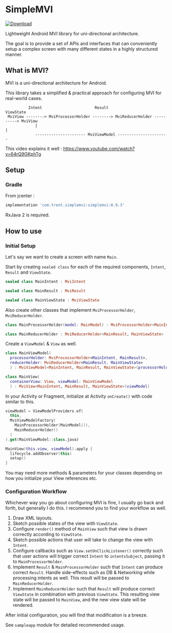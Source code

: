 # SimpleMVI
[ ![Download](https://api.bintray.com/packages/trent-dev/com.trent.simplemvi/simplemvi/images/download.svg) ](https://bintray.com/trent-dev/com.trent.simplemvi/simplemvi/_latestVersion)

Lightweight Android MVI library for uni-directional architecture.

The goal is to provide a set of APIs and interfaces that can conveniently setup a complex screen with many different states in a highly structured manner.

## What is MVI?

MVI is a uni-directional architecture for Android.

This library takes a simplified & practical approach for configuring MVI for real-world cases.

```
          Intent                       Result                    ViewState
 MviView --------> MviProcessorHolder --------> MviReducerHolder ----------> MviView
             |                                                        |
             ---------------------- MviViewModel ----------------------
```

This video explains it well : https://www.youtube.com/watch?v=64rQ9GKphTg

## Setup

### Gradle

From jcenter :

```Groovy
implementation 'com.trent.simplemvi:simplemvi:0.9.3'
```

RxJava 2 is required.

## How to use

### Initial Setup

Let's say we want to create a screen with name `Main`.

Start by creating `sealed class` for each of the required components, `Intent`, `Result` and `ViewState`.

```Kotlin
sealed class MainIntent : MviIntent

sealed class MainResult : MviResult

sealed class MainViewState : MviViewState
```

Also create other classes that implement `MviProcessorHolder`, `MviReducerHolder`.

```Kotlin
class MainProcessorHolder(model: MainModel) : MviProcessorHolder<MainIntent, MainResult>

class MainReducerHolder : MviReducerHolder<MainResult, MainViewState>
```

Create a `ViewModel` & `View` as well.

```Kotlin
class MainViewModel(
  processorHolder: MviProcessorHolder<MainIntent, MainResult>,
  reducerHolder: MviReducerHolder<MainResult, MainViewState>
  ) : MviViewModel<MainIntent, MainResult, MainViewState>(processorHolder, reducerHolder)

class MainView(
  containerView: View, viewModel: MainViewModel
  ) : MviView<MainIntent, MainResult, MainViewState>(viewModel)
```

In your Activity or Fragment, initialize at Activity `onCreate()` with code similar to this.

```Kotlin
viewModel = ViewModelProviders.of(
  this,
  MviViewModelFactory(
    MainProcessorHolder(MainModel()),
    MainReducerHolder()
  )
).get(MainViewModel::class.java)

MainView(this.view, viewModel).apply {
  lifecycle.addObserver(this)
  setup()
}
```

You may need more methods & parameters for your classes depending on how you initialize your View references etc.

### Configuration Workflow

Whichever way you go about configuring MVI is fine, I usually go back and forth, but generally I do this.
I recommend you to find your workflow as well.

1. Draw XML layouts.
2. Sketch possible states of the view with `ViewState`.
3. Configure `render()` method of `MainView` such that view is drawn correctly according to `ViewState`.
4. Sketch possible actions that user will take to change the view with `Intent`.
5. Configure callbacks such as `View.setOnClickListener()` correctly such that user actions will trigger correct `Intent` to `intentsSubject`, passing it to `MainProcessorHolder`.
6. Implement `Result` & `MainProcessorHolder` such that `Intent` can produce correct `Result`. Handle side-effects such as DB & Networking while processing intents as well. This result will be passed to `MainReducerHolder`.
7. Implement `MainReducerHolder` such that `Result` will produce correct `ViewState` in combination with previous `ViewState`. This resulting view state will be passed to `MainView`, and the new view state will be rendered.

After initial configuration, you will find that modification is a breeze.

See `sampleapp` module for detailed recommended usage.
